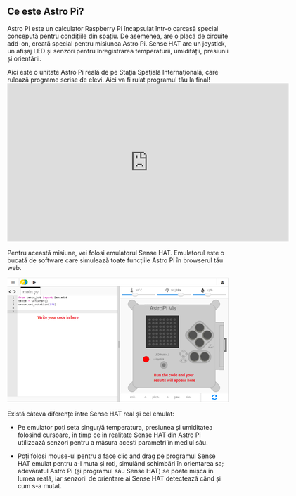 ## Ce este Astro Pi?

Astro Pi este un calculator Raspberry Pi încapsulat într-o carcasă special concepută pentru condițiile din spațiu. De asemenea, are o placă de circuite add-on, creată special pentru misiunea Astro Pi. Sense HAT are un joystick, un afișaj LED și senzori pentru înregistrarea temperaturii, umidității, presiunii și orientării.

Aici este o unitate Astro Pi reală de pe Staţia Spaţială Internaţională, care rulează programe scrise de elevi. Aici va fi rulat programul tău la final! <iframe src="https://player.vimeo.com/video/172737314" width="640" height="360" frameborder="0" webkitallowfullscreen mozallowfullscreen allowfullscreen mark="crwd-mark"></iframe> 

Pentru această misiune, vei folosi emulatorul Sense HAT. Emulatorul este o bucată de software care simulează toate funcțiile Astro Pi în browserul tău web.

![Emulator sense HAT](images/sense-hat-emulator.png)

Există câteva diferențe între Sense HAT real și cel emulat:

- Pe emulator poți seta singur/ă temperatura, presiunea și umiditatea folosind cursoare, în timp ce în realitate Sense HAT din Astro Pi utilizează senzori pentru a măsura acești parametri în mediul său.

- Poți folosi mouse-ul pentru a face clic and drag pe programul Sense HAT emulat pentru a-l muta și roti, simulând schimbări în orientarea sa; adevăratul Astro Pi (și programul său Sense HAT) se poate mișca în lumea reală, iar senzorii de orientare ai Sense HAT detectează când și cum s-a mutat.